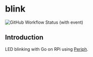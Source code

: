 # blink

![GitHub Workflow Status (with event)](https://img.shields.io/github/actions/workflow/status/R523/blink/lint.yaml?style=for-the-badge&logo=github)

## Introduction

LED blinking with Go on RPi using [Periph](https://periph.io/).
